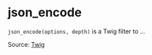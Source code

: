 # json_encode

`json_encode(options, depth)` is a Twig filter to ...


Source: [Twig](https://twig.symfony.com/json_encode)